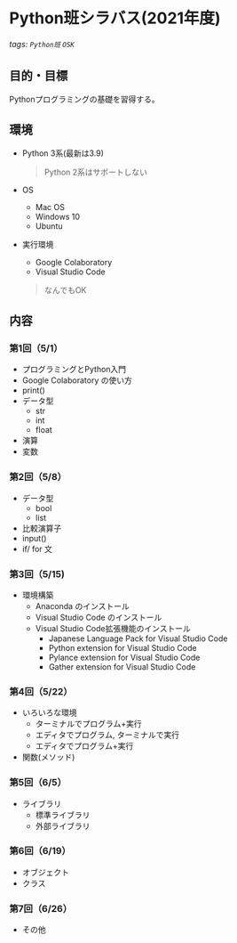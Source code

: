 # Python班シラバス(2021年度)
###### tags: `Python班` `OSK` 

## 目的・目標
Pythonプログラミングの基礎を習得する。


## 環境
- Python 3系(最新は3.9)
    > Python 2系はサポートしない

- OS
     - Mac OS
     - Windows 10
     - Ubuntu
- 実行環境
    - Google Colaboratory
    - Visual Studio Code
    > なんでもOK

## 内容

### 第1回（5/1）
- プログラミングとPython入門
- Google Colaboratory の使い方
- print()
- データ型
    - str
    - int
    - float
- 演算
- 変数


### 第2回（5/8）
- データ型
    - bool
    - list
- 比較演算子
- input()
- if/ for 文

### 第3回（5/15)
- 環境構築
    - Anaconda のインストール
    - Visual Studio Code のインストール
    - Visual Studio Code拡張機能のインストール
        - Japanese Language Pack for Visual Studio Code
        - Python extension for Visual Studio Code
        - Pylance extension for Visual Studio Code
        - Gather extension for Visual Studio Code

### 第4回（5/22）
- いろいろな環境
    - ターミナルでプログラム+実行
    - エディタでプログラム, ターミナルで実行
    - エディタでプログラム+実行
- 関数(メソッド)

### 第5回（6/5）
- ライブラリ
    - 標準ライブラリ
    - 外部ライブラリ


### 第6回（6/19）
- オブジェクト
- クラス

### 第7回（6/26）
- その他
